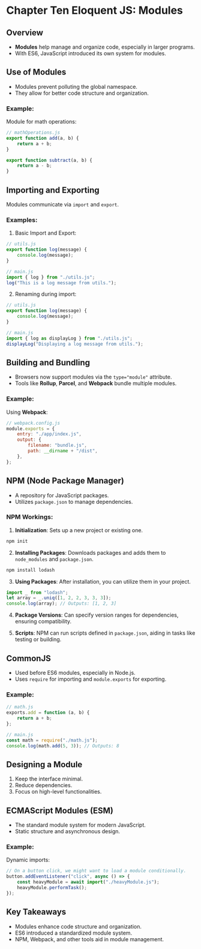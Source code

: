 # Chapter Ten Eloquent JS: Modules

## Overview

- **Modules** help manage and organize code, especially in larger programs.
- With ES6, JavaScript introduced its own system for modules.

## Use of Modules

- Modules prevent polluting the global namespace.
- They allow for better code structure and organization.

### Example:

Module for math operations:

```javascript
// mathOperations.js
export function add(a, b) {
	return a + b;
}

export function subtract(a, b) {
	return a - b;
}
```

## Importing and Exporting

Modules communicate via `import` and `export`.

### Examples:

1. Basic Import and Export:

```javascript
// utils.js
export function log(message) {
	console.log(message);
}

// main.js
import { log } from "./utils.js";
log("This is a log message from utils.");
```

2. Renaming during import:

```javascript
// utils.js
export function log(message) {
	console.log(message);
}

// main.js
import { log as displayLog } from "./utils.js";
displayLog("Displaying a log message from utils.");
```

## Building and Bundling

- Browsers now support modules via the `type="module"` attribute.
- Tools like **Rollup**, **Parcel**, and **Webpack** bundle multiple modules.

### Example:

Using **Webpack**:

```javascript
// webpack.config.js
module.exports = {
	entry: "./app/index.js",
	output: {
		filename: "bundle.js",
		path: __dirname + "/dist",
	},
};
```

## NPM (Node Package Manager)

- A repository for JavaScript packages.
- Utilizes `package.json` to manage dependencies.

### NPM Workings:

1. **Initialization**: Sets up a new project or existing one.

```bash
npm init
```

2. **Installing Packages**: Downloads packages and adds them to `node_modules` and `package.json`.

```bash
npm install lodash
```

3. **Using Packages**: After installation, you can utilize them in your project.

```javascript
import _ from "lodash";
let array = _.uniq([1, 2, 2, 3, 3, 3]);
console.log(array); // Outputs: [1, 2, 3]
```

4. **Package Versions**: Can specify version ranges for dependencies, ensuring compatibility.

5. **Scripts**: NPM can run scripts defined in `package.json`, aiding in tasks like testing or building.

## CommonJS

- Used before ES6 modules, especially in Node.js.
- Uses `require` for importing and `module.exports` for exporting.

### Example:

```javascript
// math.js
exports.add = function (a, b) {
	return a + b;
};

// main.js
const math = require("./math.js");
console.log(math.add(5, 3)); // Outputs: 8
```

## Designing a Module

1. Keep the interface minimal.
2. Reduce dependencies.
3. Focus on high-level functionalities.

## ECMAScript Modules (ESM)

- The standard module system for modern JavaScript.
- Static structure and asynchronous design.

### Example:

Dynamic imports:

```javascript
// On a button click, we might want to load a module conditionally.
button.addEventListener("click", async () => {
	const heavyModule = await import("./heavyModule.js");
	heavyModule.performTask();
});
```

## Key Takeaways

- Modules enhance code structure and organization.
- ES6 introduced a standardized module system.
- NPM, Webpack, and other tools aid in module management.
